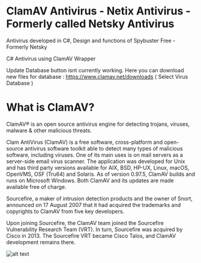 # ClamAV Antivirus - Netix Antivirus - Formerly called Netsky Antivirus
Antivirus developed in C#, Design and functions of Spybuster Free - Formerly Netsky

C# Antivirus using ClamAV Wrapper

Update Database button isnt currently working. Here you can download new files for database : https://www.clamav.net/downloads ( Select Virus Database )

# What is ClamAV? 

ClamAV® is an open source antivirus engine for detecting trojans, viruses, malware & other malicious threats.

Clam AntiVirus (ClamAV) is a free software, cross-platform and open-source antivirus software toolkit able to detect many types of malicious software, including viruses. One of its main uses is on mail servers as a server-side email virus scanner. The application was developed for Unix and has third party versions available for AIX, BSD, HP-UX, Linux, macOS, OpenVMS, OSF (Tru64) and Solaris. As of version 0.97.5, ClamAV builds and runs on Microsoft Windows. Both ClamAV and its updates are made available free of charge.

Sourcefire, a maker of intrusion detection products and the owner of Snort, announced on 17 August 2007 that it had acquired the trademarks and copyrights to ClamAV from five key developers.

Upon joining Sourcefire, the ClamAV team joined the Sourcefire Vulnerability Research Team (VRT). In turn, Sourcefire was acquired by Cisco in 2013. The Sourcefire VRT became Cisco Talos, and ClamAV development remains there.

![alt text]()
